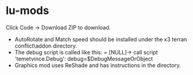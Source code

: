 # lu-mods
Click Code -> Download ZIP to download.

* AutoRotate and Match speed should be installed under the x3 terran conflict\addon directory.
* The debug script is called like this: = [NULL]-> call script 'temetvince.Debug': debug=$DebugMessageOrObject
* Graphics mod uses ReShade and has instructions in the directory.
